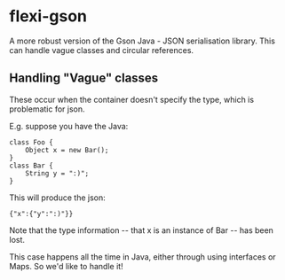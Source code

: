 flexi-gson
==========

A more robust version of the Gson Java - JSON serialisation library. This can handle vague classes and circular references.

## Handling "Vague" classes 

These occur when the container doesn't specify the type, which is problematic for json.

E.g. suppose you have the Java:

	class Foo {
		Object x = new Bar();
	}
	class Bar {
		String y = ":)";
	}

This will produce the json:

	{"x":{"y":":)"}}

Note that the type information -- that x is an instance of Bar -- has been lost.

This case happens all the time in Java, either through using interfaces or Maps. So we'd like to handle it!
